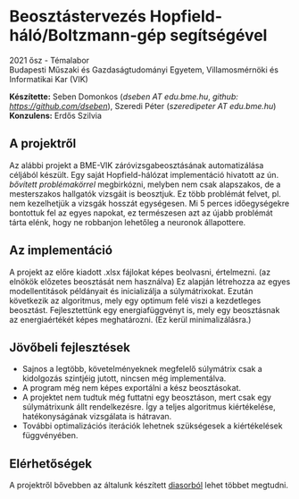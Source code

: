 # Beosztástervezés Hopfield-háló/Boltzmann-gép segítségével
2021 ősz - Témalabor \
Budapesti Műszaki és Gazdaságtudományi Egyetem, Villamosmérnöki és Informatikai Kar (VIK)

**Készítette:** Seben Domonkos (*dseben AT edu.bme.hu*, *github: https://github.com/dseben*), Szeredi Péter (*szeredipeter AT edu.bme.hu*) \
**Konzulens:** Erdős Szilvia

## A projektről
Az alábbi projekt a BME-VIK záróvizsgabeosztásának automatizálása céljából készült. Egy saját Hopfield-hálózat implementáció hivatott az ún. *bővített problémakörrel*  megbirkózni, melyben nem csak alapszakos, de a  mesterszakos hallgatók vizsgáit is beosztjuk. Ez több problémát felvet, pl. nem kezelhetjük a vizsgák hosszát egységesen. Mi 5 perces időegységekre bontottuk fel az egyes napokat, ez természesen azt az újabb problémát tárta elénk, hogy ne robbanjon lehetőleg a neuronok állapottere.  

## Az implementáció
A projekt az előre kiadott .xlsx fájlokat képes beolvasni, értelmezni. (az elnökök előzetes beosztását nem használva) Ez alapján létrehozza az egyes modellentitások példányait és inicializálja a súlymátrixokat. Ezután következik az algoritmus, mely egy optimum felé viszi a kezdetleges beosztást. Fejlesztettünk egy energiafüggvényt is, mely egy beosztásnak az energiaértékét képes meghatározni. (Ez kerül minimalizálásra.) 

## Jövőbeli fejlesztések
 - Sajnos a legtöbb, követelményeknek megfelelő súlymátrix csak a kidolgozás szintjéig jutott, nincsen még implementálva. 
 - A program még nem képes exportálni a kész beosztásokat. 
 - A projektet nem tudtuk még futtatni egy beosztáson, mert csak egy súlymátrixunk állt rendelkezésre. Így a teljes algoritmus kiértékelése, hatékonyságának vizsgálata is hátravan.
 - További optimalizációs iterációk lehetnek szükségesek a kiértékelések függvényében. 

## Elérhetőségek
A projektről bővebben az általunk készített [diasorból](prezi/temalab_beszamolo.pptx) lehet többet megtudni.
